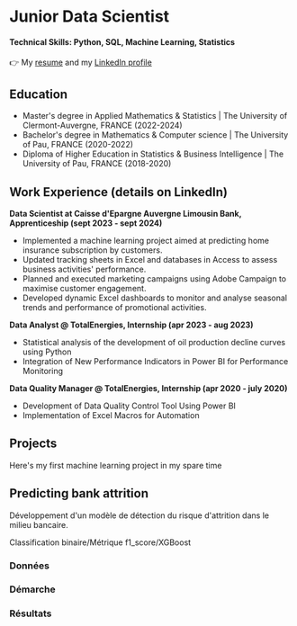 # Junior Data Scientist 

#### Technical Skills: Python, SQL, Machine Learning, Statistics

👉 My [resume]() and my [LinkedIn profile](https://www.linkedin.com/in/théojean/)

## Education
- Master's degree in Applied Mathematics & Statistics | The University of Clermont-Auvergne, FRANCE (2022-2024)								       		
- Bachelor's degree in Mathematics & Computer science	| The University of Pau, FRANCE (2020-2022)	 			        		
- Diploma of Higher Education in Statistics & Business Intelligence | The University of Pau, FRANCE (2018-2020)

## Work Experience (details on LinkedIn)
**Data Scientist at Caisse d'Epargne Auvergne Limousin Bank, Apprenticeship (sept 2023 - sept 2024)**
- Implemented a machine learning project aimed at predicting home insurance subscription by customers.
- Updated tracking sheets in Excel and databases in Access to assess business activities' performance.
- Planned and executed marketing campaigns using Adobe Campaign to maximise customer engagement.
- Developed dynamic Excel dashboards to monitor and analyse seasonal trends and performance of promotional activities.

**Data Analyst @ TotalEnergies, Internship (apr 2023 - aug 2023)**
- Statistical analysis of the development of oil production decline curves using Python
- Integration of New Performance Indicators in Power BI for Performance Monitoring

**Data Quality Manager @ TotalEnergies, Internship (apr 2020 - july 2020)**
- Development of Data Quality Control Tool Using Power BI
- Implementation of Excel Macros for Automation

## Projects
Here's my first machine learning project in my spare time
## Predicting bank attrition

Développement d'un modèle de détection du risque d'attrition dans le milieu bancaire.

Classification binaire/Métrique f1_score/XGBoost

### Données 

### Démarche

### Résultats 

